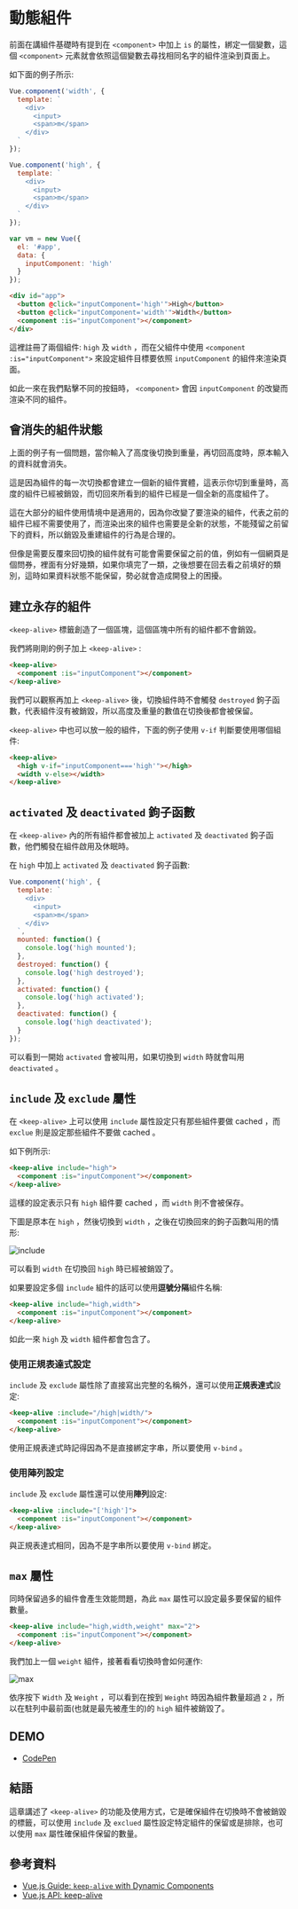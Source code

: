 # 動態組件

前面在講組件基礎時有提到在 `<component>` 中加上 `is` 的屬性，綁定一個變數，這個 `<component>` 元素就會依照這個變數去尋找相同名字的組件渲染到頁面上。

如下面的例子所示:

```js
Vue.component('width', {
  template: `
    <div>
      <input>
      <span>m</span>
    </div>
  `
});

Vue.component('high', {
  template: `
    <div>
      <input>
      <span>m</span>
    </div>
  `
});

var vm = new Vue({
  el: '#app',
  data: {
    inputComponent: 'high'
  }
});
```

```html
<div id="app">
  <button @click="inputComponent='high'">High</button>
  <button @click="inputComponent='width'">Width</button>
  <component :is="inputComponent"></component>
</div>
```

這裡註冊了兩個組件: `high` 及 `width` ，而在父組件中使用 `<component :is="inputComponent">` 來設定組件目標要依照 `inputComponent` 的組件來渲染頁面。

如此一來在我們點擊不同的按鈕時， `<component>` 會因 `inputComponent` 的改變而渲染不同的組件。

## 會消失的組件狀態

上面的例子有一個問題，當你輸入了高度後切換到重量，再切回高度時，原本輸入的資料就會消失。

這是因為組件的每一次切換都會建立一個新的組件實體，這表示你切到重量時，高度的組件已經被銷毀，而切回來所看到的組件已經是一個全新的高度組件了。

這在大部分的組件使用情境中是適用的，因為你改變了要渲染的組件，代表之前的組件已經不需要使用了，而渲染出來的組件也需要是全新的狀態，不能殘留之前留下的資料，所以銷毀及重建組件的行為是合理的。

但像是需要反覆來回切換的組件就有可能會需要保留之前的值，例如有一個網頁是個問券，裡面有分好幾類，如果你填完了一類，之後想要在回去看之前填好的類別，這時如果資料狀態不能保留，勢必就會造成開發上的困擾。

## 建立永存的組件

`<keep-alive>` 標籤創造了一個區塊，這個區塊中所有的組件都不會銷毀。

我們將剛剛的例子加上 `<keep-alive>` :

```html
<keep-alive>
  <component :is="inputComponent"></component>
</keep-alive>
```

我們可以觀察再加上 `<keep-alive>` 後，切換組件時不會觸發 `destroyed` 鉤子函數，代表組件沒有被銷毀，所以高度及重量的數值在切換後都會被保留。

`<keep-alive>` 中也可以放一般的組件，下面的例子使用 `v-if` 判斷要使用哪個組件:

```html
<keep-alive>
  <high v-if="inputComponent==='high'"></high>
  <width v-else></width>
</keep-alive>
```

## `activated` 及 `deactivated` 鉤子函數

在 `<keep-alive>` 內的所有組件都會被加上 `activated` 及 `deactivated` 鉤子函數，他們觸發在組件啟用及休眠時。

在 `high` 中加上 `activated` 及 `deactivated` 鉤子函數:

```js
Vue.component('high', {
  template: `
    <div>
      <input>
      <span>m</span>
    </div>
  `,
  mounted: function() {
    console.log('high mounted');
  },
  destroyed: function() {
    console.log('high destroyed');
  },
  activated: function() {
    console.log('high activated');
  },
  deactivated: function() {
    console.log('high deactivated');
  }
});
```

可以看到一開始 `activated` 會被叫用，如果切換到 `width` 時就會叫用 `deactivated` 。

## `include` 及 `exclude` 屬性

在 `<keep-alive>` 上可以使用 `include` 屬性設定只有那些組件要做 cached ，而 `exclue` 則是設定那些組件不要做 cached 。

如下例所示:

```html
<keep-alive include="high">
  <component :is="inputComponent"></component>
</keep-alive>
```

這樣的設定表示只有 `high` 組件要 cached ，而 `width` 則不會被保存。

下圖是原本在 `high` ，然後切換到 `width` ，之後在切換回來的鉤子函數叫用的情形:

![include](./image/28_KeepAlive/include.png)

可以看到 `width` 在切換回 `high` 時已經被銷毀了。

如果要設定多個 `include` 組件的話可以使用**逗號分隔**組件名稱:

```html
<keep-alive include="high,width">
  <component :is="inputComponent"></component>
</keep-alive>
```

如此一來 `high` 及 `width` 組件都會包含了。

### 使用正規表達式設定

`include` 及 `exclude` 屬性除了直接寫出完整的名稱外，還可以使用**正規表達式**設定:

```html
<keep-alive :include="/high|width/">
  <component :is="inputComponent"></component>
</keep-alive>
```

使用正規表達式時記得因為不是直接綁定字串，所以要使用 `v-bind` 。

### 使用陣列設定

`include` 及 `exclude` 屬性還可以使用**陣列**設定:

```html
<keep-alive :include="['high']">
  <component :is="inputComponent"></component>
</keep-alive>
```

與正規表達式相同，因為不是字串所以要使用 `v-bind` 綁定。

## `max` 屬性

同時保留過多的組件會產生效能問題，為此 `max` 屬性可以設定最多要保留的組件數量。

```html
<keep-alive include="high,width,weight" max="2">
  <component :is="inputComponent"></component>
</keep-alive>
```

我們加上一個 `weight` 組件，接著看看切換時會如何運作:

![max](./image/28_KeepAlive/max.png)

依序按下 `Width` 及 `Weight` ，可以看到在按到 `Weight` 時因為組件數量超過 `2` ，所以在駐列中最前面(也就是最先被產生的)的 `high` 組件被銷毀了。

## DEMO

* [CodePen](https://codepen.io/peterhpchen/pen/GwjQwp)

## 結語

這章講述了 `<keep-alive>` 的功能及使用方式，它是確保組件在切換時不會被銷毀的標籤，可以使用 `include` 及 `exclued` 屬性設定特定組件的保留或是排除，也可以使用 `max` 屬性確保組件保留的數量。

## 參考資料

* [Vue.js Guide: `keep-alive` with Dynamic Components](https://vuejs.org/v2/guide/components-dynamic-async.html#keep-alive-with-Dynamic-Components)
* [Vue.js API: keep-alive](https://vuejs.org/v2/api/#keep-alive)
